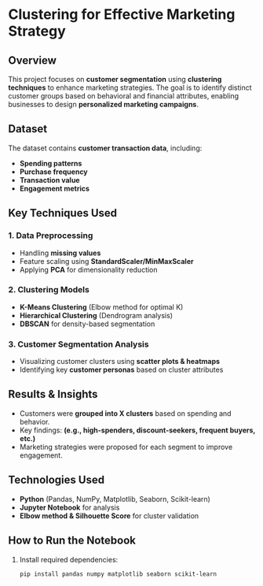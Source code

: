 # Clustering for Effective Marketing Strategy  

## Overview  
This project focuses on **customer segmentation** using **clustering techniques** to enhance marketing strategies. The goal is to identify distinct customer groups based on behavioral and financial attributes, enabling businesses to design **personalized marketing campaigns**.  

## Dataset  
The dataset contains **customer transaction data**, including:  
- **Spending patterns**  
- **Purchase frequency**  
- **Transaction value**  
- **Engagement metrics**  

## Key Techniques Used  
### **1. Data Preprocessing**  
- Handling **missing values**  
- Feature scaling using **StandardScaler/MinMaxScaler**  
- Applying **PCA** for dimensionality reduction  

### **2. Clustering Models**  
- **K-Means Clustering** (Elbow method for optimal K)  
- **Hierarchical Clustering** (Dendrogram analysis)  
- **DBSCAN** for density-based segmentation  

### **3. Customer Segmentation Analysis**  
- Visualizing customer clusters using **scatter plots & heatmaps**  
- Identifying key **customer personas** based on cluster attributes  

## Results & Insights  
- Customers were **grouped into X clusters** based on spending and behavior.  
- Key findings: **(e.g., high-spenders, discount-seekers, frequent buyers, etc.)**  
- Marketing strategies were proposed for each segment to improve engagement.  

## Technologies Used  
- **Python** (Pandas, NumPy, Matplotlib, Seaborn, Scikit-learn)  
- **Jupyter Notebook** for analysis  
- **Elbow method & Silhouette Score** for cluster validation  

## How to Run the Notebook  
1. Install required dependencies:  
   ```bash
   pip install pandas numpy matplotlib seaborn scikit-learn
